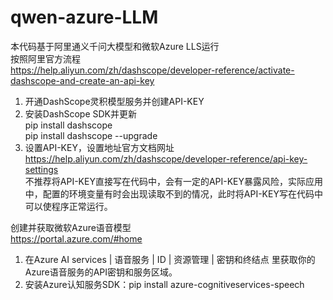 # qwen-azure-LLM
本代码基于阿里通义千问大模型和微软Azure LLS运行  
按照阿里官方流程  
https://help.aliyun.com/zh/dashscope/developer-reference/activate-dashscope-and-create-an-api-key
1. 开通DashScope灵积模型服务并创建API-KEY
2. 安装DashScope SDK并更新  
   pip install dashscope  
   pip install dashscope --upgrade  
3. 设置API-KEY，设置地址官方文档网址  
   https://help.aliyun.com/zh/dashscope/developer-reference/api-key-settings  
   不推荐将API-KEY直接写在代码中，会有一定的API-KEY暴露风险，实际应用中，配置的环境变量有时会出现读取不到的情况，此时将API-KEY写在代码中可以使程序正常运行。
   
创建并获取微软Azure语音模型  
https://portal.azure.com/#home  
1. 在Azure AI services | 语音服务 | ID | 资源管理 | 密钥和终结点 里获取你的Azure语音服务的API密钥和服务区域。
2. 安装Azure认知服务SDK：pip install azure-cognitiveservices-speech
